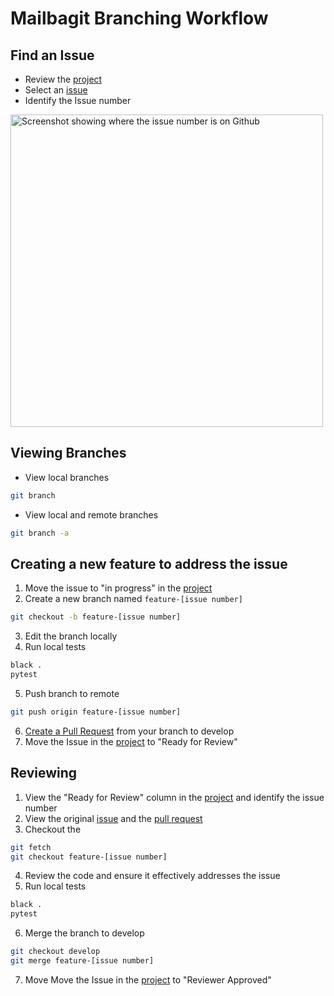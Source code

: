 # Mailbagit Branching Workflow

## Find an Issue

* Review the [project](https://github.com/UAlbanyArchives/mailbagit/projects/1)
* Select an [issue](https://github.com/UAlbanyArchives/mailbagit/issues)
* Identify the Issue number

<img src="persona_images/issue_number.png" alt="Screenshot showing where the issue number is on Github" width="500px"/>

## Viewing Branches

* View local branches

```bash
git branch
```

* View local and remote branches

```bash
git branch -a
```

## Creating a new feature to address the issue

1. Move the issue to "in progress" in the [project](https://github.com/UAlbanyArchives/mailbagit/projects/1)
2. Create a new branch named `feature-[issue number]`

```bash
git checkout -b feature-[issue number]
```

3. Edit the branch locally
4. Run local tests

```bash
black .
pytest
```

5. Push branch to remote

```bash
git push origin feature-[issue number]
```

6. [Create a Pull Request](https://docs.github.com/en/github/collaborating-with-pull-requests/proposing-changes-to-your-work-with-pull-requests/creating-a-pull-request) from your branch to develop
7. Move the Issue in the [project](https://github.com/UAlbanyArchives/mailbagit/projects/1) to "Ready for Review"

## Reviewing 

1. View the "Ready for Review" column in the [project](https://github.com/UAlbanyArchives/mailbagit/projects/1) and identify the issue number
2. View the original [issue](https://github.com/UAlbanyArchives/mailbagit/issues) and the [pull request](https://github.com/UAlbanyArchives/mailbagit/pulls)
3. Checkout the 

```bash
git fetch
git checkout feature-[issue number]
```

4. Review the code and ensure it effectively addresses the issue
5. Run local tests

```bash
black .
pytest
```

6. Merge the branch to develop

```bash
git checkout develop
git merge feature-[issue number]
```

7. Move Move the Issue in the [project](https://github.com/UAlbanyArchives/mailbagit/projects/1) to "Reviewer Approved"